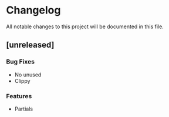 # Changelog

All notable changes to this project will be documented in this file.

## [unreleased]

### Bug Fixes

- No unused
- Clippy

### Features

- Partials

<!-- generated by git-cliff -->
